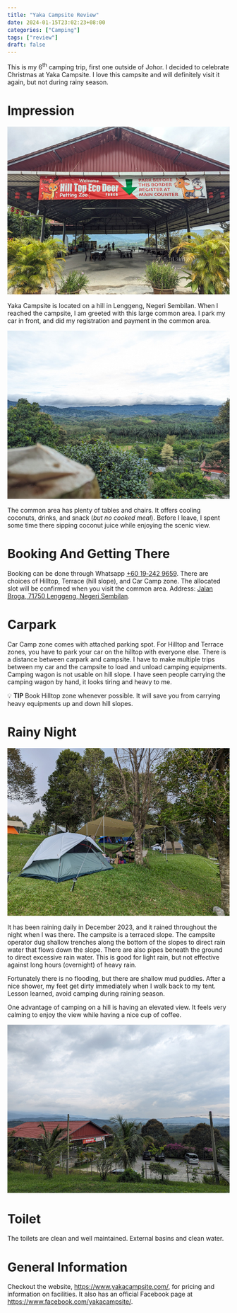 ```yaml
---
title: "Yaka Campsite Review"
date: 2024-01-15T23:02:23+08:00
categories: ["Camping"]
tags: ["review"]
draft: false
---
```


This is my 6<sup>th</sup> camping trip, first one outside of Johor. I decided to celebrate Christmas at Yaka Campsite. I love this campsite and will definitely visit it again, but not during rainy season.

<!--more-->

# Impression

![Common Area](common_area.jpg "Common Area")

Yaka Campsite is located on a hill in Lenggeng, Negeri Sembilan. When I reached the campsite, I am greeted with this large common area. I park my car in front, and did my registration and payment in the common area.

![View From Common Area](coconut_view.jpg "View From Common Area")

The common area has plenty of tables and chairs. It offers cooling coconuts, drinks, and snack (_but no cooked meal_). Before I leave, I spent some time there sipping coconut juice while enjoying the scenic view. 

# Booking And Getting There

Booking can be done through Whatsapp [+60 19‑242 9659](https://web.whatsapp.com/send/?phone=60192429659). There are choices of Hilltop, Terrace (hill slope), and Car Camp zone. The allocated slot will be confirmed when you visit the common area. Address: [Jalan Broga, 71750 Lenggeng, Negeri Sembilan](https://maps.app.goo.gl/EELLeB2QjiKdxbmM9).

# Carpark

Car Camp zone comes with attached parking spot. For Hilltop and Terrace zones, you have to park your car on the hilltop with everyone else. There is a distance between carpark and campsite. I have to make multiple trips between my car and the campsite to load and unload camping equipments. Camping wagon is not usable on hill slope. I have seen people carrying the camping wagon by hand, it looks tiring and heavy to me.

💡 **TIP** Book Hilltop zone whenever possible. It will save you from carrying heavy equipments up and down hill slopes.

# Rainy Night

![Terrace Zone](hillslope.jpg "Terrace Zone")

It has been raining daily in December 2023, and it rained throughout the night when I was there. The campsite is a terraced slope. The campsite operator dug shallow trenches along the bottom of the slopes to direct rain water that flows down the slope. There are also pipes beneath the ground to direct excessive rain water. This is good for light rain, but not effective against long hours (overnight) of heavy rain.

Fortunately there is no flooding, but there are shallow mud puddles. After a nice shower, my feet get dirty immediately when I walk back to my tent. Lesson learned, avoid camping during raining season. 

One advantage of camping on a hill is having an elevated view. It feels very calming to enjoy the view while having a nice cup of coffee.

![View From the Tent](camping_view.jpg "View From the Tent")

# Toilet

The toilets are clean and well maintained. External basins and clean water.

# General Information

Checkout the website, https://www.yakacampsite.com/, for pricing and information on facilities. It also has an official Facebook page at https://www.facebook.com/yakacampsite/.
